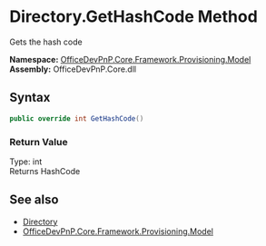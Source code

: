 # Directory.GetHashCode Method  
 Gets the hash code   

**Namespace:** [OfficeDevPnP.Core.Framework.Provisioning.Model](OfficeDevPnP.Core.Framework.Provisioning.Model.md)  
**Assembly:** OfficeDevPnP.Core.dll  
## Syntax
```C#
public override int GetHashCode()
```
### Return Value
Type: int  
Returns HashCode  


## See also
- [Directory](OfficeDevPnP.Core.Framework.Provisioning.Model.Directory.md) 
- [OfficeDevPnP.Core.Framework.Provisioning.Model](OfficeDevPnP.Core.Framework.Provisioning.Model.md) 
